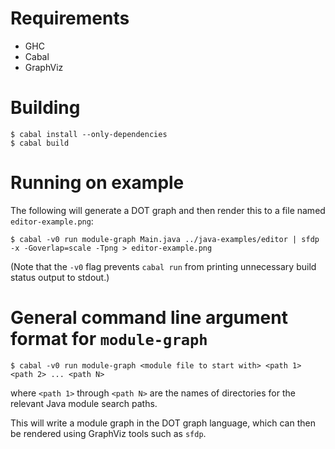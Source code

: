 # Requirements

- GHC
- Cabal
- GraphViz

# Building

    $ cabal install --only-dependencies
    $ cabal build

# Running on example

The following will generate a DOT graph and then render this to a file
named `editor-example.png`:

    $ cabal -v0 run module-graph Main.java ../java-examples/editor | sfdp -x -Goverlap=scale -Tpng > editor-example.png

(Note that the `-v0` flag prevents `cabal run` from printing unnecessary build
status output to stdout.)

# General command line argument format for `module-graph`

    $ cabal -v0 run module-graph <module file to start with> <path 1> <path 2> ... <path N>

where `<path 1>` through `<path N>` are the names of directories for the
relevant Java module search paths.

This will write a module graph in the DOT graph language, which can then be
rendered using GraphViz tools such as `sfdp`.

